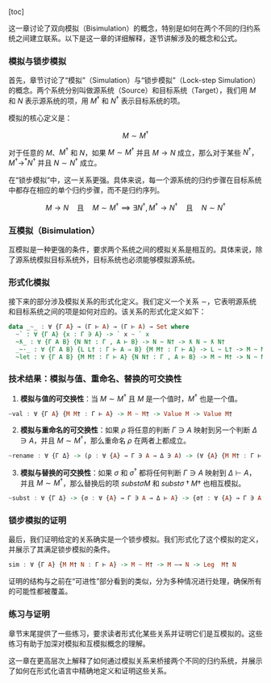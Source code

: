 [toc]

这一章讨论了双向模拟（Bisimulation）的概念，特别是如何在两个不同的归约系统之间建立联系。以下是这一章的详细解释，逐节讲解涉及的概念和公式。

### 模拟与锁步模拟
首先，章节讨论了“模拟”（Simulation）与“锁步模拟”（Lock-step Simulation）的概念。两个系统分别叫做源系统（Source）和目标系统（Target），我们用 $M$ 和 $N$ 表示源系统的项，用 $M^{\dagger}$ 和 $N^{\dagger}$ 表示目标系统的项。

模拟的核心定义是：

$$
M \sim M^{\dagger}
$$

对于任意的 $M$、$M^{\dagger}$ 和 $N$，如果 $M \sim M^{\dagger}$ 并且 $M \rightarrow N$ 成立，那么对于某些 $N^{\dagger}$，$M^{\dagger} \rightarrow^* N^{\dagger}$ 并且 $N \sim N^{\dagger}$ 成立。

在“锁步模拟”中，这一关系更强。具体来说，每一个源系统的归约步骤在目标系统中都存在相应的单个归约步骤，而不是归约序列。

$$
M \rightarrow N \quad \text{且} \quad M \sim M^{\dagger} \implies \exists N^{\dagger}, M^{\dagger} \rightarrow N^{\dagger} \quad \text{且} \quad N \sim N^{\dagger}
$$

### 互模拟（Bisimulation）
互模拟是一种更强的条件，要求两个系统之间的模拟关系是相互的。具体来说，除了源系统模拟目标系统外，目标系统也必须能够模拟源系统。

### 形式化模拟
接下来的部分涉及模拟关系的形式化定义。我们定义一个关系 $\sim$，它表明源系统和目标系统之间的项是如何对应的。该关系的形式化定义如下：

```haskell
data _~_ : ∀ {Γ A} → (Γ ⊢ A) → (Γ ⊢ A) → Set where
  ~` : ∀ {Γ A} {x : Γ ∋ A} -> ` x ~ ` x
  ~ƛ_ : ∀ {Γ A B} {N N† : Γ , A ⊢ B} -> N ~ N† -> ƛ N ~ ƛ N†
  _~·_ : ∀ {Γ A B} {L L† : Γ ⊢ A ⇒ B} {M M† : Γ ⊢ A} -> L ~ L† -> M ~ M† -> L · M ~ L† · M†
  ~let : ∀ {Γ A B} {M M† : Γ ⊢ A} {N N† : Γ , A ⊢ B} -> M ~ M† -> N ~ N† -> `let M N ~ (ƛ N†) · M†
```

### 技术结果：模拟与值、重命名、替换的可交换性

1. **模拟与值的可交换性**：当 $M \sim M^{\dagger}$ 且 $M$ 是一个值时，$M^{\dagger}$ 也是一个值。

```haskell
~val : ∀ {Γ A} {M M† : Γ ⊢ A} -> M ~ M† -> Value M -> Value M†
```

2. **模拟与重命名的可交换性**：如果 $ρ$ 将任意的判断 $Γ ∋ A$ 映射到另一个判断 $Δ ∋ A$，并且 $M \sim M^{\dagger}$，那么重命名 $ρ$ 在两者上都成立。

```haskell
~rename : ∀ {Γ Δ} -> (ρ : ∀ {A} → Γ ∋ A → Δ ∋ A) -> (∀ {A} {M M† : Γ ⊢ A} -> M ~ M† -> rename ρ M ~ rename ρ M†)
```

3. **模拟与替换的可交换性**：如果 $σ$ 和 $σ^{\dagger}$ 都将任何判断 $Γ ∋ A$ 映射到 $Δ ⊢ A$，并且 $M \sim M^{\dagger}$，那么替换后的项 $subst σ M$ 和 $subst σ† M†$ 也相互模拟。

```haskell
~subst : ∀ {Γ Δ} -> {σ : ∀ {A} → Γ ∋ A → Δ ⊢ A} -> {σ† : ∀ {A} → Γ ∋ A → Δ ⊢ A} -> (∀ {A} → (x : Γ ∋ A) → σ x ~ σ† x) -> (∀ {A} {M M† : Γ ⊢ A} -> M ~ M† -> subst σ M ~ subst σ† M†)
```

### 锁步模拟的证明
最后，我们证明给定的关系确实是一个锁步模拟。我们形式化了这个模拟的定义，并展示了其满足锁步模拟的条件。

```haskell
sim : ∀ {Γ A} {M M† N : Γ ⊢ A} -> M ~ M† -> M —→ N -> Leg  M† N
```

证明的结构与之前在“可进性”部分看到的类似，分为多种情况进行处理，确保所有的可能性都被覆盖。

### 练习与证明
章节末尾提供了一些练习，要求读者形式化某些关系并证明它们是互模拟的。这些练习有助于加深对模拟和互模拟概念的理解。

这一章在更高层次上解释了如何通过模拟关系来桥接两个不同的归约系统，并展示了如何在形式化语言中精确地定义和证明这些关系。
